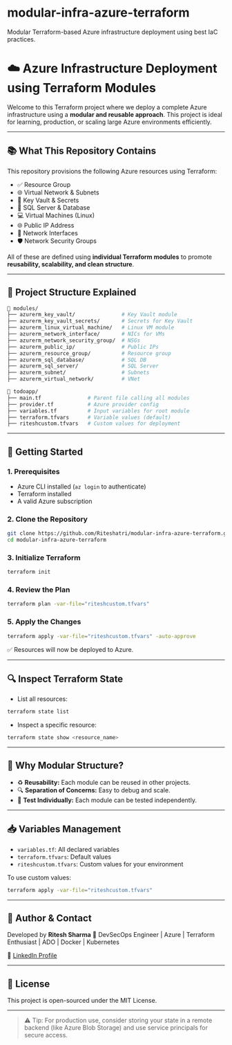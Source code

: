 # modular-infra-azure-terraform
Modular Terraform-based Azure infrastructure deployment using best IaC practices.


# ☁️ Azure Infrastructure Deployment using Terraform Modules

Welcome to this Terraform project where we deploy a complete Azure infrastructure using a **modular and reusable approach**. This project is ideal for learning, production, or scaling large Azure environments efficiently.

---

## 📚 What This Repository Contains

This repository provisions the following Azure resources using Terraform:

* ✅ Resource Group
* 🌐 Virtual Network & Subnets
* 🔐 Key Vault & Secrets
* 🧠 SQL Server & Database
* 💻 Virtual Machines (Linux)
* 🌐 Public IP Address
* 🔌 Network Interfaces
* 🛡️ Network Security Groups

All of these are defined using **individual Terraform modules** to promote **reusability, scalability, and clean structure**.

---

## 🧱 Project Structure Explained

```bash
📁 modules/
├── azurerm_key_vault/               # Key Vault module
├── azurerm_key_vault_secrets/       # Secrets for Key Vault
├── azurerm_linux_virtual_machine/   # Linux VM module
├── azurerm_network_interface/       # NICs for VMs
├── azurerm_network_security_group/  # NSGs
├── azurerm_public_ip/               # Public IPs
├── azurerm_resource_group/          # Resource group
├── azurerm_sql_database/            # SQL DB
├── azurerm_sql_server/              # SQL Server
├── azurerm_subnet/                  # Subnets
├── azurerm_virtual_network/         # VNet

📁 todoapp/
├── main.tf               # Parent file calling all modules
├── provider.tf           # Azure provider config
├── variables.tf          # Input variables for root module
├── terraform.tfvars      # Variable values (default)
├── riteshcustom.tfvars   # Custom values for deployment
```

---

## 🚀 Getting Started

### 1. Prerequisites

* Azure CLI installed (`az login` to authenticate)
* Terraform installed
* A valid Azure subscription

### 2. Clone the Repository

```bash
git clone https://github.com/Riteshatri/modular-infra-azure-terraform.git
cd modular-infra-azure-terraform

```

### 3. Initialize Terraform

```bash
terraform init
```

### 4. Review the Plan

```bash
terraform plan -var-file="riteshcustom.tfvars"
```

### 5. Apply the Changes

```bash
terraform apply -var-file="riteshcustom.tfvars" -auto-approve
```

✅ Resources will now be deployed to Azure.

---

## 🔍 Inspect Terraform State

* List all resources:

```bash
terraform state list
```

* Inspect a specific resource:

```bash
terraform state show <resource_name>
```

---

## 📌 Why Modular Structure?

* ♻️ **Reusability:** Each module can be reused in other projects.
* 🔍 **Separation of Concerns:** Easy to debug and scale.
* 🧪 **Test Individually:** Each module can be tested independently.

---

## 📥 Variables Management

* `variables.tf`: All declared variables
* `terraform.tfvars`: Default values
* `riteshcustom.tfvars`: Custom values for your environment

To use custom values:

```bash
terraform apply -var-file="riteshcustom.tfvars"
```

---

## 💬 Author & Contact

Developed by **Ritesh Sharma**
💼 DevSecOps Engineer | Azure | Terraform Enthusiast | ADO | Docker | Kubernetes

🔗 [LinkedIn Profile](https://www.linkedin.com/in/riteshatri)

---

## 📃 License

This project is open-sourced under the MIT License.

---

> ⚠️ Tip: For production use, consider storing your state in a remote backend (like Azure Blob Storage) and use service principals for secure access.
